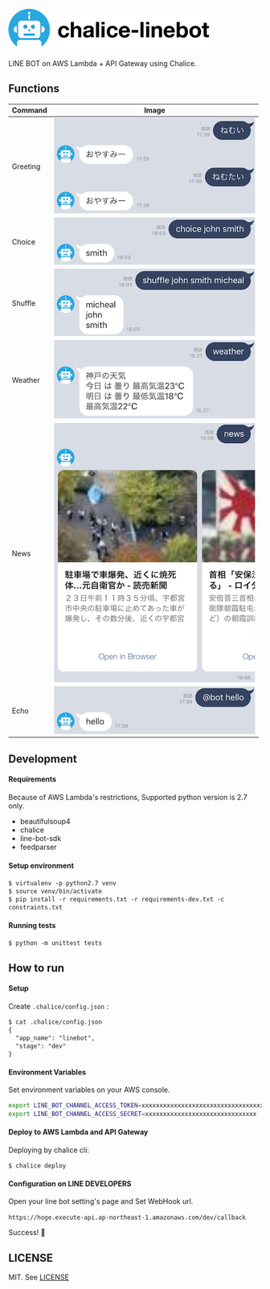![title](./resources/title.png)

LINE BOT on AWS Lambda + API Gateway using Chalice.

## Functions

| Command   | Image                                 |
|-----------|---------------------------------------|
| Greeting  | ![greeting](./resources/greeting.png) |
| Choice    | ![choice](./resources/choice.png)     |
| Shuffle   | ![shuffle](./resources/shuffle.png)   |
| Weather   | ![weather](./resources/weather.png)   |
| News      | ![news](./resources/news.png)         |
| Echo      | ![echo](./resources/echo.png)         |

## Development

#### Requirements

Because of AWS Lambda's restrictions, Supported python version is 2.7 only.

- beautifulsoup4
- chalice
- line-bot-sdk
- feedparser

#### Setup environment

```console
$ virtualenv -p python2.7 venv
$ source venv/bin/activate
$ pip install -r requirements.txt -r requirements-dev.txt -c constraints.txt
```

#### Running tests

```console
$ python -m unittest tests
```

## How to run

#### Setup

Create `.chalice/config.json` :

```console
$ cat .chalice/config.json
{
  "app_name": "linebot", 
  "stage": "dev"
}
```

#### Environment Variables

Set environment variables on your AWS console.

```bash
export LINE_BOT_CHANNEL_ACCESS_TOKEN=xxxxxxxxxxxxxxxxxxxxxxxxxxxxxxxxxxxxxxxxxxxxxxxxxxxxxxxxxx
export LINE_BOT_CHANNEL_ACCESS_SECRET=xxxxxxxxxxxxxxxxxxxxxxxxxxxxxxx
```

#### Deploy to AWS Lambda and API Gateway

Deploying by chalice cli:

```console
$ chalice deploy
```

#### Configuration on LINE DEVELOPERS

Open your line bot setting's page and Set WebHook url.

`https://hoge.execute-api.ap-northeast-1.amazonaws.com/dev/callback`

Success! :tada:

## LICENSE

MIT. See [LICENSE](./LICENSE)

